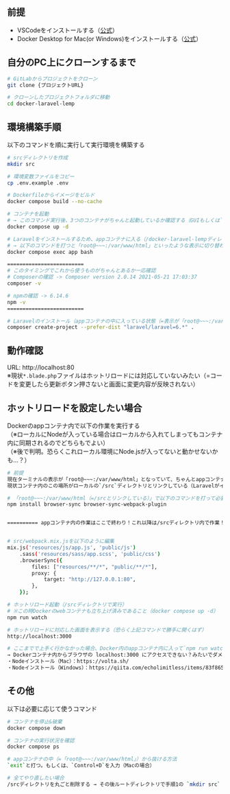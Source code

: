 ## 前提
- VSCodeをインストールする（[公式](https://azure.microsoft.com/ja-jp/products/visual-studio-code/)）
- Docker Desktop for Mac(or Windows)をインストールする（[公式](https://www.docker.com/products/docker-desktop)）

## 自分のPC上にクローンするまで
```bash
# GitLabからプロジェクトをクローン
git clone {プロジェクトURL}

# クローンしたプロジェクトフォルダに移動
cd docker-laravel-lemp
```

## 環境構築手順
以下のコマンドを順に実行して実行環境を構築する

```bash
# srcディレクトリを作成
mkdir src

# 環境変数ファイルをコピー
cp .env.example .env

# Dockerfileからイメージをビルド
docker compose build --no-cache

# コンテナを起動
# → このコマンド実行後、3つのコンテナがちゃんと起動しているか確認する（GUIもしくは`docker compose ps`など）
docker compose up -d

# Laravelをインストールするため、appコンテナに入る（/docker-laravel-lempディレクトリで実行）
# → 以下のコマンドを打つと「root@~~~:/var/www/html」といったような表示に切り替わるはず（ちゃんと切り替わっていればコンテナ内部に入れている証拠）
docker compose exec app bash

=========================
# このタイミングでこれから使うものがちゃんとあるか一応確認
# Composerの確認 -> Composer version 2.0.14 2021-05-21 17:03:37
composer -v

# npmの確認 -> 6.14.6
npm -v
=========================

# Laravelのインストール（appコンテナの中に入っている状態（=表示が「root@~~~:/var/www/html」となっている状態）で実行する）
composer create-project --prefer-dist "laravel/laravel=6.*" .
```

## 動作確認
URL: http://localhost:80  
※現状`*.blade.php`ファイルはホットリロードには対応していないみたい（=コードを変更したら更新ボタン押さないと画面に変更内容が反映されない）

## ホットリロードを設定したい場合
Dockerのappコンテナ内で以下の作業を実行する  
（※ローカルにNodeが入っている場合はローカルから入れてしまってもコンテナ内に同期されるのでどちらもでよい）  
（※後で判明。恐らくこれローカル環境にNode.jsが入ってないと動かせないかも…？）
```bash
# 前提
現在ターミナルの表示が「root@~~~:/var/www/html」となっていて、ちゃんとappコンテナの中に入れていることを確認する
現状コンテナ内のこの場所がローカルの`/src`ディレクトリとリンクしている（Laravelがインストールしてある場所）

# 「root@~~~:/var/www/html（=/srcとリンクしている）」で以下のコマンドを打って必要パッケージをインストール
npm install browser-sync browser-sync-webpack-plugin


========== appコンテナ内の作業はここで終わり！これ以降は/srcディレクトリ内で作業！ ==========


# src/webpack.mix.jsを以下のように編集
mix.js('resources/js/app.js', 'public/js')
    .sass('resources/sass/app.scss', 'public/css')
    .browserSync({
        files: ["resources/**/*", "public/**/*"],
        proxy: {
            target: "http://127.0.0.1:80",
        },
    });

# ホットリロード起動（/srcディレクトリで実行）
# ※この時Dockerのwebコンテナも立ち上げ済みであること（docker compose up -d）
npm run watch

# ホットリロードに対応した画面を表示する（恐らく上記コマンドで勝手に開くはず）
http://localhost:3000

# ここまでで上手く行かなかった場合、Docker内のappコンテナ内に入って`npm run watch`コマンドを実行してみると直るかも？
→ Dockerコンテナ内からブラウザの localhost:3000 にアクセスできない？みたいでダメそう。
・Nodeインストール（Mac）：https://volta.sh/
・Nodeインストール（Windows）：https://qiita.com/echolimitless/items/83f8658cf855de04b9ce
```

## その他
以下は必要に応じて使うコマンド
```bash
# コンテナを停止&破棄
docker compose down

# コンテナの実行状況を確認
docker compose ps

# appコンテナの中（=「root@~~~:/var/www/html」）から抜ける方法
`exit`と打つ。もしくは、`Control+D`を入力（Macの場合）

# 全てやり直したい場合
/srcディレクトリを丸ごと削除する → その後ルートディレクトリで手順1の `mkdir src` からやり直そう！
```